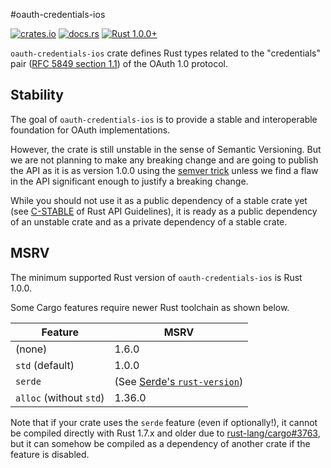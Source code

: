 #oauth-credentials-ios

[![crates.io](https://img.shields.io/crates/v/oauth-credentials-ios.svg)](https://crates.io/crates/oauth-credentials-ios)
[![docs.rs](https://docs.rs/oauth-credentials-ios/badge.svg)](https://docs.rs/oauth-credentials-ios/)
[![Rust 1.0.0+](https://img.shields.io/badge/rust-1.0.0%2B-blue.svg)](#section-msrv)

`oauth-credentials-ios` crate defines Rust types related to the "credentials" pair
([RFC 5849 section 1.1][rfc]) of the OAuth 1.0 protocol.

[rfc]: https://tools.ietf.org/html/rfc5849#section-1.1

## Stability

The goal of `oauth-credentials-ios` is to provide a stable and interoperable
foundation for OAuth implementations.

However, the crate is still unstable in the sense of Semantic Versioning. But we
are not planning to make any breaking change and are going to publish the API
as it is as version 1.0.0 using the [semver trick] unless we find a flaw in the
API significant enough to justify a breaking change.

[semver trick]: https://github.com/dtolnay/semver-trick
[#5]: https://github.com/tesaguri/oauth1-request-rs/pull/5

While you should not use it as a public dependency of a stable crate yet
(see [C-STABLE] of Rust API Guidelines), it is ready as a public dependency of
an unstable crate and as a private dependency of a stable crate.

[C-STABLE]: https://rust-lang.github.io/api-guidelines/necessities.html#public-dependencies-of-a-stable-crate-are-stable-c-stable

## <span id="section-msrv">MSRV</span>

The minimum supported Rust version of `oauth-credentials-ios` is Rust 1.0.0.

Some Cargo features require newer Rust toolchain as shown below.

Feature | MSRV
-|-
(none) | 1.6.0
`std` (default) | 1.0.0
`serde` | (See [Serde's `rust-version`][serde-cargo-toml])
`alloc` (without `std`) | 1.36.0

Note that if your crate uses the `serde` feature (even if optionally!), it
cannot be compiled directly with Rust 1.7.x and older due to
[rust-lang/cargo#3763], but it can somehow be compiled as a dependency of
another crate if the feature is disabled.

[serde-cargo-toml]: https://docs.rs/crate/serde/latest/source/Cargo.toml.orig
[rust-lang/cargo#3763]: https://github.com/rust-lang/cargo/issues/3763
